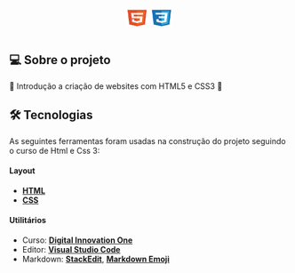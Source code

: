 

<div align="center" style="display: inline_block"><br>
 <img align="center"  height="30" width="40" src="https://raw.githubusercontent.com/devicons/devicon/master/icons/html5/html5-original.svg">
 <img align="center"  height="30" width="40" src="https://raw.githubusercontent.com/devicons/devicon/master/icons/css3/css3-original.svg">
</div>

<br>


## 💻 Sobre o projeto

📝 Introdução a criação de websites com HTML5 e CSS3  📝

## 🛠 Tecnologias

As seguintes ferramentas foram usadas na construção do projeto seguindo o curso de Html e Css 3:

#### **Layout**

- **[HTML](https://www.w3schools.com/html/)**
- **[CSS](https://www.w3schools.com/css/)**


#### **Utilitários**

- Curso: **[ Digital Innovation One](https://digitalinnovation.one/sign-in?redirect=%2Fhome)**
- Editor: **[Visual Studio Code](https://code.visualstudio.com/)**
- Markdown: **[StackEdit](https://stackedit.io/)**, **[Markdown Emoji](https://gist.github.com/rxaviers/7360908)**

